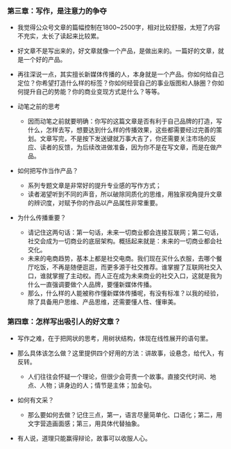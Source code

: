 ### 第三章：写作，是注意力的争夺

- 我觉得公众号文章的篇幅控制在1800~2500字，相对比较舒服，太短了内容不充实，太长了读起来比较累。

- 好文章不是写出来的，好文章就像一个产品，是做出来的。一篇好的文章，就是一个好的产品。
- 再往深说一点，其实擅长新媒体传播的人，本身就是一个产品。你如何给自己定位？你希望打造什么样的标签？你如何经营自己的事业版图和人脉圈？你如何提升自己的势能？你的商业变现方式是什么？等等。
- 动笔之前的思考
  - 因而动笔之前就要明确：你写的这篇文章是否有利于自己品牌的打造，写什么，怎样去写，想要达到什么样的传播效果，这些都需要经过完善的策划。文章写完，不是按下发送键就万事大吉了，你还需要关注市场的反应、读者的反馈，为后续改进做准备，因为你不是在写文章，而是在做产品。
- 如何把写作当作产品？
  - 系列专题文章是非常好的提升专业感的写作方式；
  - 读者渴望听到不同的声音，所以破除同质化的思维，用独家视角提升文章的辨识度，对赋予你的作品以产品属性非常重要。
- 为什么传播重要？
  - 请记住这两句话：第一句话，未来一切商业都会连接互联网；第二句话，社交会成为一切商业的底层架构。概括起来就是：未来的一切商业都会社交化。
  - 未来的电商趋势，基本上都是社交电商。我们现在买什么衣服，去哪个餐厅吃饭，不再是随便逛逛，而更多源于社交推荐。谁掌握了互联网社交入口，谁就掌握了主动权。而人正在成为未来商业的社交入口，这就是我为什么一直强调要做个人品牌，要懂新媒体传播。
  - 那么，什么样的人能被称作懂新媒体传播呢，有没有标准？以我的经验，除了具备用户思维、产品思维，还需要懂人性、懂审美。

### 第四章：怎样写出吸引人的好文章？

- 写作之难，在于把网状的思考，用树状结构，体现在线性展开的语句里。
- 那么具体该怎么做？这里提供四个好用的方法：讲故事，设悬念，给代入，有反转。
  - 人们往往会怀疑一个理论，但很少会苛责一个故事。直接交代时间、地点、人物；讲身边的人；情节是主体；加金句。

- 如何有文采？
  - 那么要如何去做？记住三点，第一，语言尽量简单化、口语化；第二，用文字营造画面感；第三，用具体代替抽象。
- 有人说，道理只能赢得辩论，故事可以收服人心。